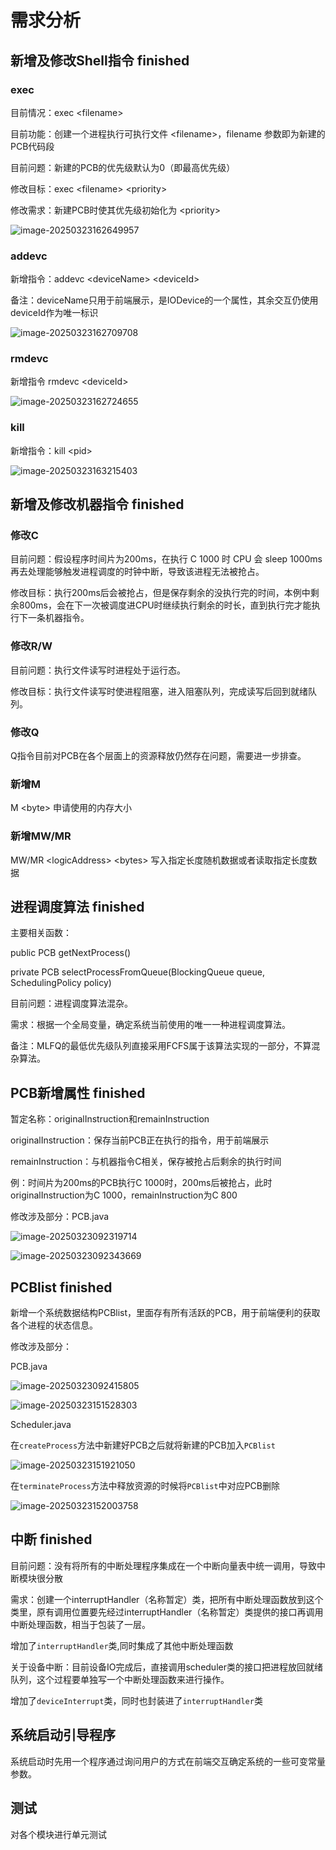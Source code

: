 # 需求分析

## 新增及修改Shell指令 finished

### exec

目前情况：exec \<filename\>

目前功能：创建一个进程执行可执行文件 \<filename\>，filename 参数即为新建的PCB代码段

目前问题：新建的PCB的优先级默认为0（即最高优先级）

修改目标：exec \<filename\> \<priority\>

修改需求：新建PCB时使其优先级初始化为 \<priority\>

![image-20250323162649957](C:\Users\yhl20\AppData\Roaming\Typora\typora-user-images\image-20250323162649957.png)

### addevc

新增指令：addevc \<deviceName\> \<deviceId>

备注：deviceName只用于前端展示，是IODevice的一个属性，其余交互仍使用deviceId作为唯一标识

![image-20250323162709708](C:\Users\yhl20\AppData\Roaming\Typora\typora-user-images\image-20250323162709708.png)



### rmdevc

新增指令 rmdevc \<deviceId>

![image-20250323162724655](C:\Users\yhl20\AppData\Roaming\Typora\typora-user-images\image-20250323162724655.png)

### kill

新增指令：kill \<pid\>

![image-20250323163215403](C:\Users\yhl20\AppData\Roaming\Typora\typora-user-images\image-20250323163215403.png)

## 新增及修改机器指令 finished

### 修改C

目前问题：假设程序时间片为200ms，在执行 C 1000 时 CPU 会 sleep 1000ms 再去处理能够触发进程调度的时钟中断，导致该进程无法被抢占。

修改目标：执行200ms后会被抢占，但是保存剩余的没执行完的时间，本例中剩余800ms，会在下一次被调度进CPU时继续执行剩余的时长，直到执行完才能执行下一条机器指令。

### 修改R/W

目前问题：执行文件读写时进程处于运行态。

修改目标：执行文件读写时使进程阻塞，进入阻塞队列，完成读写后回到就绪队列。

### 修改Q

Q指令目前对PCB在各个层面上的资源释放仍然存在问题，需要进一步排查。

### 新增M

M \<byte\> 申请使用的内存大小

### 新增MW/MR

MW/MR \<logicAddress> \<bytes\> 写入指定长度随机数据或者读取指定长度数据

## 进程调度算法 finished

主要相关函数：

public PCB getNextProcess()

private PCB selectProcessFromQueue(BlockingQueue<PCB> queue, SchedulingPolicy policy)

目前问题：进程调度算法混杂。

需求：根据一个全局变量，确定系统当前使用的唯一一种进程调度算法。

备注：MLFQ的最低优先级队列直接采用FCFS属于该算法实现的一部分，不算混杂算法。

## PCB新增属性  finished

暂定名称：originalInstruction和remainInstruction

originalInstruction：保存当前PCB正在执行的指令，用于前端展示

remainInstruction：与机器指令C相关，保存被抢占后剩余的执行时间

例：时间片为200ms的PCB执行C 1000时，200ms后被抢占，此时originalInstruction为C 1000，remainInstruction为C 800

修改涉及部分：PCB.java

![image-20250323092319714](C:\Users\yhl20\AppData\Roaming\Typora\typora-user-images\image-20250323092319714.png)

![image-20250323092343669](C:\Users\yhl20\AppData\Roaming\Typora\typora-user-images\image-20250323092343669.png)

## PCBlist finished

新增一个系统数据结构PCBlist，里面存有所有活跃的PCB，用于前端便利的获取各个进程的状态信息。

修改涉及部分：

PCB.java

![image-20250323092415805](C:\Users\yhl20\AppData\Roaming\Typora\typora-user-images\image-20250323092415805.png)

![image-20250323151528303](C:\Users\yhl20\AppData\Roaming\Typora\typora-user-images\image-20250323151528303.png)

Scheduler.java

在`createProcess`方法中新建好PCB之后就将新建的PCB加入`PCBlist`

![image-20250323151921050](C:\Users\yhl20\AppData\Roaming\Typora\typora-user-images\image-20250323151921050.png)

在`terminateProcess`方法中释放资源的时候将`PCBlist`中对应PCB删除

![image-20250323152003758](C:\Users\yhl20\AppData\Roaming\Typora\typora-user-images\image-20250323152003758.png)







## 中断 finished

目前问题：没有将所有的中断处理程序集成在一个中断向量表中统一调用，导致中断模块很分散

需求：创建一个interruptHandler（名称暂定）类，把所有中断处理函数放到这个类里，原有调用位置要先经过interruptHandler（名称暂定）类提供的接口再调用中断处理函数，相当于包装了一层。



增加了`interruptHandler`类,同时集成了其他中断处理函数





关于设备中断：目前设备IO完成后，直接调用scheduler类的接口把进程放回就绪队列，这个过程要单独写一个中断处理函数来进行操作。



增加了`deviceInterrupt`类，同时也封装进了`interruptHandler`类

## 系统启动引导程序

系统启动时先用一个程序通过询问用户的方式在前端交互确定系统的一些可变常量参数。

## 测试

对各个模块进行单元测试